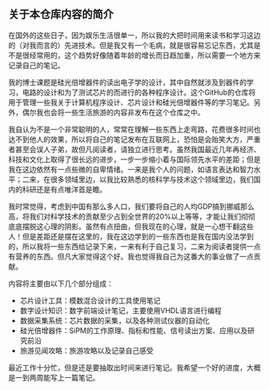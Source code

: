 ## 关于本仓库内容的简介

在国外的这些日子，因为娱乐生活很单一，所以我的大把时间用来读书和学习这边的（对我而言的）先进技术。但是我又有一个毛病，就是很容易忘记东西，尤其是不是很经常用的，这个趋势好像随着年龄的增长而日趋加重，所以需要一个地方来记录自己的笔记。

我的博士课题是硅光倍增器件的读出电子学的设计，其中自然就涉及到器件的学习，电路的设计和为了测试芯片的而进行的各种程序设计。这个GitHub的仓库将用于管理一些我关于计算机程序设计、芯片设计和硅光倍增器件等的学习笔记。另外，偶尔我也会将一些生活旅游的内容非发布在这个仓库之中。

我自认为不是一个非常聪明的人，常常在理解一些东西上走弯路，花费很多时间也达不到他人的效果，所以将自己的笔记发布在互联网上，恐怕是会贻笑大方，严重者甚至会误人子弟，故但凡阅读者，请独立进行思考。虽然我国最近几年再经济、科技和文化上取得了很长远的进步，一步一步缩小着与国际领先水平的差距；但是我在这边依然有一点些微的自卑情绪。一来是我个人的问题，如语言表达和智力水平；二来，在很多领域里边，以我比较熟悉的核科学与技术这个领域里边，我们国内的科研还是有点唯洋首是瞻。

我时常觉得，考虑到中国有那么多人口，我们要将自己的人均GDP搞到挪威那么高，将我们对科学技术的贡献至少占到全世界的20%以上等等，才能让我们彻彻底底摆脱这心理的阴影。虽然有点扭曲，但我现在的心理，就是一心想干翻这些人！但是差距还是摆在这里的，我在这边学到的一些东西也是我在国内没法学到的，所以我将一些东西给记录下来，一来有利于自己复习，二来为阅读者提供一点有营养的东西。但凡大家觉得这个好。我也觉得我自己为这番大的事业做了一点贡献。

内容将主要由以下几个部分组成：

- 芯片设计工具：模数混合设计的工具使用笔记
- 数字设计知识：数字前端设计笔记，主要使用VHDL语言进行编程
- 数据采集系统：芯片数据的采集，以及各种测试仪器的自动化
- 硅光倍增器件：SiPM的工作原理、指标和性能、信号读出方案、应用以及研究前沿
- 旅游见闻攻略：旅游攻略以及记录自己感受

最近工作十分忙，但是还是要抽取出时间来进行笔记。我希望一个好的进度，大概是一到两周能写上一篇笔记。
